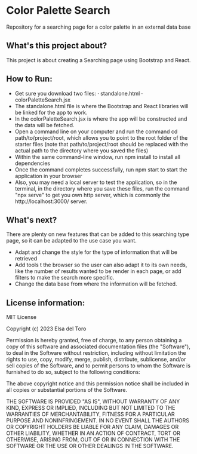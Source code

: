 # Color Palette Search
Repository for a searching page for a color palette in an external data base

## What's this project about?
This project is about creating a Searching page using Bootstrap and React.

## How to Run: 
- Get sure you download two files:
   ·  standalone.html
   ·  colorPaletteSearch.jsx
- The standalone.html file is where the Bootstrap and React libraries will be linked for the app to work.
- In the colorPaletteSearch.jsx is where the app will be constructed and the data will be fetched.
- Open a command line on your computer and run the command cd path/to/project/root, which allows you to point to the root folder of the starter files (note that path/to/project/root should be replaced with the actual path to the directory where you saved the files)
- Within the same command-line window, run npm install to install all dependencies
- Once the command completes successfully, run npm start to start the application in your browser
- Also, you may need a local server to test the application, so in the terminal, in the directory where you save these files, run the command "npx serve" to get you own http server, which is commonly the http://localhost:3000/ server.
  
## What's next?
There are plenty on new features that can be added to this searching type page, so it can be adapted to the use case you want.
- Adapt and change the style for the type of information that will be retrieved
- Add tools t the browser so the user can also adapt it to its own needs, like the number of results wanted to be render in each page, or add filters to make the search more specific.
- Change the data base from where the information will be fetched.

## License information:
MIT License

Copyright (c) 2023 Elsa del Toro

Permission is hereby granted, free of charge, to any person obtaining a copy
of this software and associated documentation files (the "Software"), to deal
in the Software without restriction, including without limitation the rights
to use, copy, modify, merge, publish, distribute, sublicense, and/or sell
copies of the Software, and to permit persons to whom the Software is
furnished to do so, subject to the following conditions:

The above copyright notice and this permission notice shall be included in all
copies or substantial portions of the Software.

THE SOFTWARE IS PROVIDED "AS IS", WITHOUT WARRANTY OF ANY KIND, EXPRESS OR
IMPLIED, INCLUDING BUT NOT LIMITED TO THE WARRANTIES OF MERCHANTABILITY,
FITNESS FOR A PARTICULAR PURPOSE AND NONINFRINGEMENT. IN NO EVENT SHALL THE
AUTHORS OR COPYRIGHT HOLDERS BE LIABLE FOR ANY CLAIM, DAMAGES OR OTHER
LIABILITY, WHETHER IN AN ACTION OF CONTRACT, TORT OR OTHERWISE, ARISING FROM,
OUT OF OR IN CONNECTION WITH THE SOFTWARE OR THE USE OR OTHER DEALINGS IN THE
SOFTWARE.
